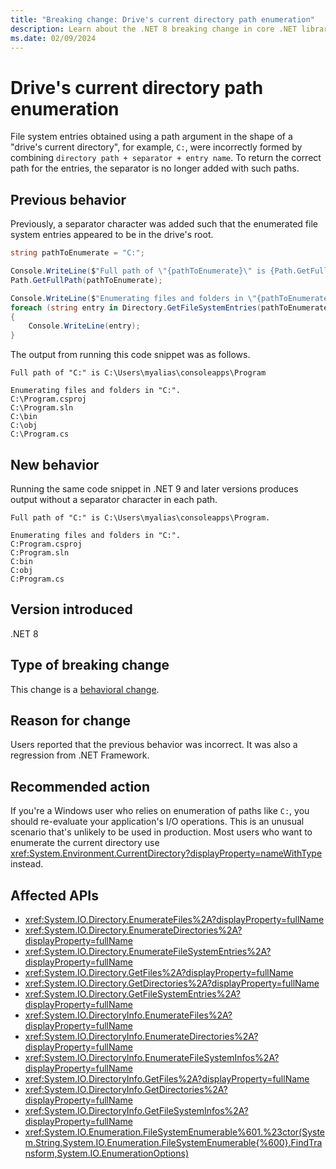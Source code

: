 ```yaml
---
title: "Breaking change: Drive's current directory path enumeration"
description: Learn about the .NET 8 breaking change in core .NET libraries where files are enumerated without a separator after the path when the path is the drive's current directory.
ms.date: 02/09/2024
---
```

# Drive's current directory path enumeration

File system entries obtained using a path argument in the shape of a "drive's current directory", for example, `C:`, were incorrectly formed by combining `directory path + separator + entry name`. To return the correct path for the entries, the separator is no longer added with such paths.

## Previous behavior

Previously, a separator character was added such that the enumerated file system entries appeared to be in the drive's root.

```csharp
string pathToEnumerate = "C:";

Console.WriteLine($"Full path of \"{pathToEnumerate}\" is {Path.GetFullPath(pathToEnumerate)}.");
Path.GetFullPath(pathToEnumerate);

Console.WriteLine($"Enumerating files and folders in \"{pathToEnumerate}\".");
foreach (string entry in Directory.GetFileSystemEntries(pathToEnumerate))
{
    Console.WriteLine(entry);
}
```

The output from running this code snippet was as follows.

```output
Full path of "C:" is C:\Users\myalias\consoleapps\Program

Enumerating files and folders in "C:".
C:\Program.csproj
C:\Program.sln
C:\bin
C:\obj
C:\Program.cs
```

## New behavior

Running the same code snippet in .NET 9 and later versions produces output without a separator character in each path.

```output
Full path of "C:" is C:\Users\myalias\consoleapps\Program.

Enumerating files and folders in "C:".
C:Program.csproj
C:Program.sln
C:bin
C:obj
C:Program.cs
```

## Version introduced

.NET 8

## Type of breaking change

This change is a [behavioral change](../../categories.md#behavioral-change).

## Reason for change

Users reported that the previous behavior was incorrect. It was also a regression from .NET Framework.

## Recommended action

If you're a Windows user who relies on enumeration of paths like `C:`, you should re-evaluate your application's I/O operations. This is an unusual scenario that's unlikely to be used in production. Most users who want to enumerate the current directory use <xref:System.Environment.CurrentDirectory?displayProperty=nameWithType> instead.

## Affected APIs

- <xref:System.IO.Directory.EnumerateFiles%2A?displayProperty=fullName>
- <xref:System.IO.Directory.EnumerateDirectories%2A?displayProperty=fullName>
- <xref:System.IO.Directory.EnumerateFileSystemEntries%2A?displayProperty=fullName>
- <xref:System.IO.Directory.GetFiles%2A?displayProperty=fullName>
- <xref:System.IO.Directory.GetDirectories%2A?displayProperty=fullName>
- <xref:System.IO.Directory.GetFileSystemEntries%2A?displayProperty=fullName>
- <xref:System.IO.DirectoryInfo.EnumerateFiles%2A?displayProperty=fullName>
- <xref:System.IO.DirectoryInfo.EnumerateDirectories%2A?displayProperty=fullName>
- <xref:System.IO.DirectoryInfo.EnumerateFileSystemInfos%2A?displayProperty=fullName>
- <xref:System.IO.DirectoryInfo.GetFiles%2A?displayProperty=fullName>
- <xref:System.IO.DirectoryInfo.GetDirectories%2A?displayProperty=fullName>
- <xref:System.IO.DirectoryInfo.GetFileSystemInfos%2A?displayProperty=fullName>
- <xref:System.IO.Enumeration.FileSystemEnumerable%601.%23ctor(System.String,System.IO.Enumeration.FileSystemEnumerable{%600}.FindTransform,System.IO.EnumerationOptions)>
